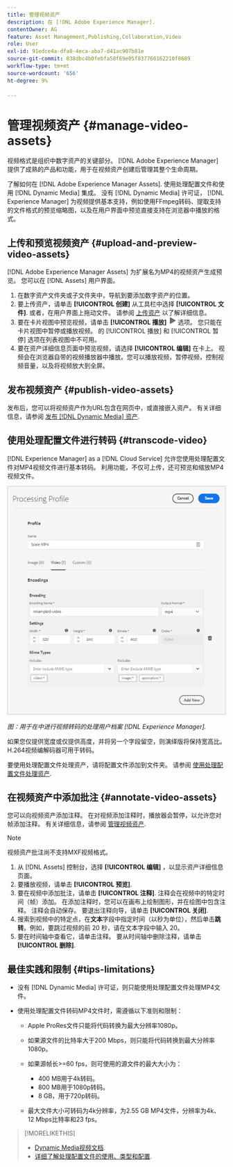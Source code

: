 ```yaml
---
title: 管理视频资产
description: 在 [!DNL Adobe Experience Manager].
contentOwner: AG
feature: Asset Management,Publishing,Collaboration,Video
role: User
exl-id: 91edce4a-dfa0-4eca-aba7-d41ac907b81e
source-git-commit: 038dbc4b0febfa58f69e05f837760162210f8689
workflow-type: tm+mt
source-wordcount: '656'
ht-degree: 9%

---
```


# 管理视频资产 {#manage-video-assets}

视频格式是组织中数字资产的关键部分。 [!DNL Adobe Experience Manager] 提供了成熟的产品和功能，用于在视频资产创建后管理其整个生命周期。

了解如何在 [!DNL Adobe Experience Manager Assets]. 使用处理配置文件和使用 [!DNL Dynamic Media] 集成。 没有 [!DNL Dynamic Media] 许可证， [!DNL Experience Manager] 为视频提供基本支持，例如使用FFmpeg转码、提取支持的文件格式的预览缩略图，以及在用户界面中预览直接支持在浏览器中播放的格式。

## 上传和预览视频资产 {#upload-and-preview-video-assets}

[!DNL Adobe Experience Manager Assets] 为扩展名为MP4的视频资产生成预览。 您可以在 [!DNL Assets] 用户界面。

1. 在数字资产文件夹或子文件夹中，导航到要添加数字资产的位置。
1. 要上传资产，请单击 **[!UICONTROL 创建]** 从工具栏中选择 **[!UICONTROL 文件]**. 或者，在用户界面上拖动文件。 请参阅 [上传资产](manage-digital-assets.md#uploading-assets) 以了解详细信息。
1. 要在卡片视图中预览视频，请单击 **[!UICONTROL 播放]** ![播放选项](assets/do-not-localize/play.png) 选项。 您只能在卡片视图中暂停或播放视频。 的 [!UICONTROL 播放] 和 [!UICONTROL 暂停] 选项在列表视图中不可用。
1. 要在资产详细信息页面中预览视频，请选择 **[!UICONTROL 编辑]** 在卡上。 视频会在浏览器自带的视频播放器中播放。您可以播放视频，暂停视频，控制视频音量，以及将视频放大到全屏。

## 发布视频资产 {#publish-video-assets}

发布后，您可以将视频资产作为URL包含在网页中，或直接嵌入资产。 有关详细信息，请参阅 [发布 [!DNL Dynamic Media] 资产](/help/assets/dynamic-media/publishing-dynamicmedia-assets.md).

## 使用处理配置文件进行转码 {#transcode-video}

[!DNL Experience Manager] as a [!DNL Cloud Service] 允许您使用处理配置文件对MP4视频文件进行基本转码。 利用功能，不仅可上传，还可预览和缩放MP4视频文件。

![在中为视频转码创建处理配置文件 [!DNL Experience Manager]](assets/video-processing-profile-for-mp4.png)

*图：用于在中进行视频转码的处理用户档案 [!DNL Experience Manager].*

如果您仅提供宽度或仅提供高度，并将另一个字段留空，则演绎版将保持宽高比。 H.264视频编解码器可用于转码。

要使用处理配置文件处理资产，请将配置文件添加到文件夹。 请参阅 [使用处理配置文件处理资产](/help/assets/asset-microservices-configure-and-use.md#use-profiles).

## 在视频资产中添加批注 {#annotate-video-assets}

您可以向视频资产添加注释。 在对视频添加注释时，播放器会暂停，以允许您对帧添加注释。 有关详细信息，请参阅 [管理视频资产](manage-video-assets.md).

>[!NOTE]
>
>视频资产批注尚不支持MXF视频格式。

1. 从 [!DNL Assets] 控制台，选择 **[!UICONTROL 编辑]** ，以显示资产详细信息页面。
1. 要播放视频，请单击 **[!UICONTROL 预览]**.
1. 要在视频中添加批注，请单击 **[!UICONTROL 注释]**. 注释会在视频中的特定时间（帧）添加。 在添加注释时，您可以在画布上绘制图形，并在绘图中包含注释。 注释会自动保存。 要退出注释向导，请单击 **[!UICONTROL 关闭]**.
1. 搜索到视频中的特定点，在&#x200B;**文本**&#x200B;字段中指定时间（以秒为单位），然后单击&#x200B;**跳转**。例如，要跳过视频的前 20 秒，请在文本字段中输入 20。
1. 要在时间轴中查看它，请单击注释。 要从时间轴中删除注释，请单击 **[!UICONTROL 删除]**.

## 最佳实践和限制 {#tips-limitations}

* 没有 [!DNL Dynamic Media] 许可证，则只能使用处理配置文件处理MP4文件。
* 使用处理配置文件转码MP4文件时，需遵循以下准则和限制：

   * Apple ProRes文件只能将代码转换为最大分辨率1080p。
   * 如果源文件的比特率大于200 Mbps，则只能将代码转换到最大分辨率1080p。
   * 如果源帧长>=60 fps，则可使用的源文件的最大大小为：

      * 400 MB用于4k转码。
      * 800 MB用于1080p转码。
      * 8 GB，用于720p转码。
   * 最大文件大小可转码为4k分辨率，为2.55 GB MP4文件，分辨率为4k、12 Mbps比特率和23 fps。


>[!MORELIKETHIS]
>
>* [Dynamic Media视频文档](/help/assets/dynamic-media/video.md).
>* [详细了解处理配置文件的使用、类型和配置](/help/assets/asset-microservices-configure-and-use.md).

